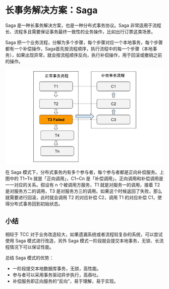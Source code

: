 # 长事务解决方案：Saga

Saga 是一种长事务解决方案，也是一种分布式事务协议。Saga 非常适用于流程长、流程多且需要保证事务最终一致性的业务操作，比如出行订票这类场景。

Saga 把一个业务流程，分解为多个步骤，每个步骤对应一个本地事务，每个步骤都有一个补偿操作，Saga首先按流程顺序，执行流程中的每一个步骤（本地事务），如果出现异常，就会按流程顺序反向，执行补偿操作，用于回滚或撤销之前的操作。


<div  align="center">
	<img src="../assets/saga.png" width = "500"  align=center />
</div>

在 Saga 模式下，分布式事务内有多个参与者，每个参与者都是正向补偿服务。上图中的 T1~Tn 就是「正向调用」，C1~Cn 是「补偿调用」，正向调用和补偿调用是一一对应的关系。假设有 n 个被调用方服务，T1 就是对服务一的调用，接着 T2 是对服务方二的调用，T3 是对服务方三的调用。如果这个时候返回了失败，那么就需要进行回滚，此时就会调用 T2 的对应补偿 C2，调用 T1 的对应补偿 C1，使得分布式事务回到初始状态。


## 小结

相较于 TCC 对于业务改造较大，如果遗漏系统或者流程较复杂的系统，可以尝试使用 Saga 模式进行改造，另外 Saga 模式一阶段就会提交本地事务，无锁、长流程情况下可以保证性能。

总结 Saga 模式的优势：

- 一阶段提交本地数据库事务，无锁，高性能。
- 参与者可以采用事务驱动异步执行，高吞吐。
- 补偿服务即正向服务的“反向”，易于理解，易于实现。